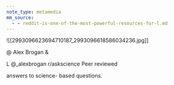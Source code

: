 ```yaml
---
note_type: metamedia
mm_source:
  - - reddit-is-one-of-the-most-powerful-resources-for-l.md
---
```


![[2993096623694710187_2993096618586034236.jpg]]

@ Alex Brogan &

L @_alexbrogan
r/askscience
Peer reviewed

answers to science-
based questions.

